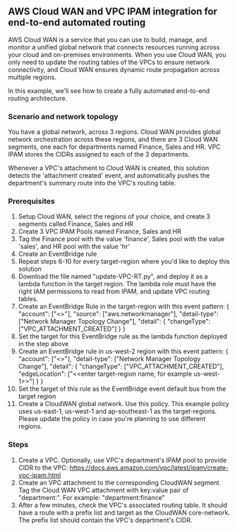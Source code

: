 ## AWS Cloud WAN and VPC IPAM integration for end-to-end automated routing

AWS Cloud WAN is a service that you can use to build, manage, and monitor a unified global network that connects resources running across your cloud and on-premises environments. When you use Cloud WAN, you only need to update the routing tables of the VPCs to ensure network connectivity, and Cloud WAN ensures dynamic route propagation across multiple regions.

In this example, we'll see how to create a fully automated end-to-end routing architecture.

### Scenario and network topology
You have a global network, across 3 regions. Cloud WAN provides global network orchestration across these regions, and there are 3 Cloud WAN segments, one each for departments named Finance, Sales and HR. VPC IPAM stores the CIDRs assigned to each of the 3 departments. 

Whenever a VPC's attachment to Cloud WAN is created, this solution detects the 'attachment created' event, and automatically pushes the department's summary route into the VPC's routing table.

### Prerequisites
1. Setup Cloud WAN, select the regions of your choice, and create 3 segments called Finance, Sales and HR
2. Create 3 VPC IPAM Pools named Finance, Sales and HR
3. Tag the Finance pool with the value 'finance', Sales pool with the value 'sales', and HR pool with the value 'hr'
4. Create an EventBridge rule
5. Repeat steps 6-10 for every target-region where you'd like to deploy this solution
6. Download the file named "update-VPC-RT.py", and deploy it as a lambda function in the target region. The lambda role must have the right IAM permissions to read from IPAM, and update VPC routing tables. 
7. Create an EventBridge Rule in the target-region with this event pattern:
{
  "account": ["<<Enter account number>>"],
  "source": ["aws.networkmanager"],
  "detail-type": ["Network Manager Topology Change"],
  "detail": {
    "changeType": ["VPC_ATTACHMENT_CREATED"]
  }
}
8. Set the target for this EventBridge rule as the lambda function deployed in the step above
9. Create an EventBridge rule in us-west-2 region with this event pattern:
{
  "account": ["<<Enter account number>>"],
  "detail-type": ["Network Manager Topology Change"],
  "detail": {
    "changeType": ["VPC_ATTACHMENT_CREATED"],
    "edgeLocation": ["<<enter target-region name, for example us-west-1>>"]
  }
}
10. Set the target of this rule as the EventBridge event default bus from the target region
11. Create a CloudWAN global network. Use this policy. This example policy uses us-east-1, us-west-1 and ap-southeast-1 as the target-regions. Please update the policy in case you're planning to use different regions.


### Steps
1. Create a VPC. Optionally, use VPC's department's IPAM pool to provide CIDR to the VPC: https://docs.aws.amazon.com/vpc/latest/ipam/create-vpc-ipam.html
2. Create an VPC attachment to the corresponding CloudWAN segment. Tag the Cloud WAN VPC attachment with key:value pair of "department:<department-name>". For example: "department:finance"
3. After a few minutes, check the VPC's associated routing table. It should have a route with a prefix list and target as the CloudWAN core-network. The prefix list should contain the VPC's department's CIDR.
